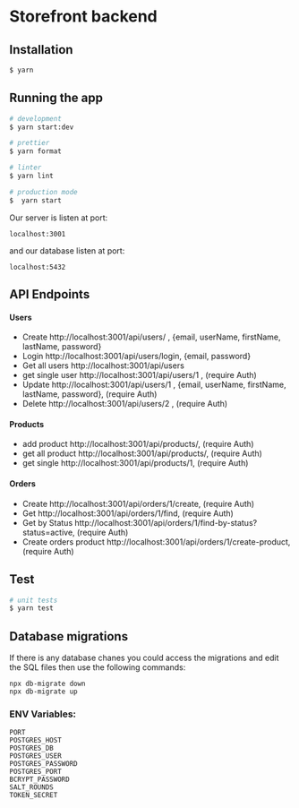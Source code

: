 # Storefront backend

## Installation

```bash
$ yarn
```

## Running the app

```bash
# development
$ yarn start:dev

# prettier
$ yarn format

# linter
$ yarn lint

# production mode
$  yarn start
```

Our server is listen at port:

    localhost:3001

and our database listen at port:

    localhost:5432

## API Endpoints

#### Users

- Create http://localhost:3001/api/users/ , {email, userName, firstName, lastName, password}
- Login http://localhost:3001/api/users/login, {email, password}
- Get all users http://localhost:3001/api/users
- get single user http://localhost:3001/api/users/1 , (require Auth)
- Update http://localhost:3001/api/users/1 , {email, userName, firstName, lastName, password}, (require Auth)
- Delete http://localhost:3001/api/users/2 , (require Auth)

#### Products

- add product http://localhost:3001/api/products/, (require Auth)
- get all product http://localhost:3001/api/products/, (require Auth)
- get single http://localhost:3001/api/products/1, (require Auth)

#### Orders

- Create http://localhost:3001/api/orders/1/create, (require Auth)
- Get http://localhost:3001/api/orders/1/find, (require Auth)
- Get by Status http://localhost:3001/api/orders/1/find-by-status?status=active, (require Auth)
- Create orders product http://localhost:3001/api/orders/1/create-product, (require Auth)

## Test

```bash
# unit tests
$ yarn test
```

## Database migrations

If there is any database chanes you could access the migrations and edit the SQL files then use the following commands:

    npx db-migrate down
    npx db-migrate up

### ENV Variables:

    PORT
    POSTGRES_HOST
    POSTGRES_DB
    POSTGRES_USER
    POSTGRES_PASSWORD
    POSTGRES_PORT
    BCRYPT_PASSWORD
    SALT_ROUNDS
    TOKEN_SECRET

